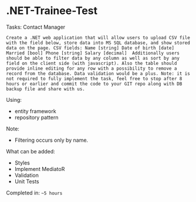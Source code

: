 # .NET-Trainee-Test
Tasks:
Contact Manager

`Create a .NET web application that will allow users to upload CSV file with the field below, store data into MS SQL database, and show stored data on the page.
CSV fields:
Name [string]
Date of birth [date]
Married [bool]
Phone [string]
Salary [decimal] 
Additionally users should be able to filter data by any column as well as sort by any field on the client side (with javascript).
Also the table should provide inline editing for any row with a possibility to remove a record from the database. Data validation would be a plus.
Note: it is not required to fully implement the task, feel free to stop after 8 hours or earlier and commit the code to your GIT repo along with DB backup file and share with us.`

Using:
* entity framework
* repository pattern

Note:
* Filtering occurs only by name.

What can be added:
* Styles
* Implement MediatoR
* Validation
* Unit Tests
 
Completed in: `~5 hours`
